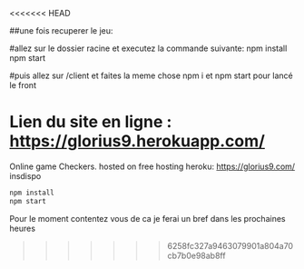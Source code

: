 <<<<<<< HEAD


##une fois recuperer le jeu:

#allez sur le dossier racine et executez la commande suivante:
npm install
npm start

#puis allez sur /client et faites la meme chose
npm i et npm start pour lancé le front


Lien du site en ligne : https://glorius9.herokuapp.com/
=======
Online game Checkers.
hosted on free hosting heroku: https://glorius9.com/ insdispo
```bash
npm install
npm start
```

Pour le moment contentez vous de ca je ferai un bref dans les prochaines heures
>>>>>>> 6258fc327a9463079901a804a70cb7b0e98ab8ff

